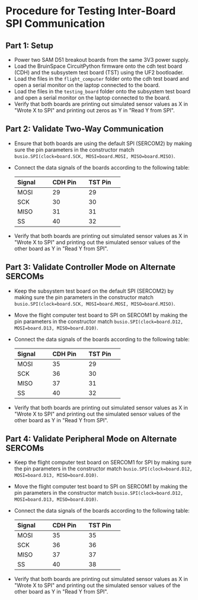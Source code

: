 # Procedure for Testing Inter-Board SPI Communication

## Part 1: Setup
 * Power two SAM D51 breakout boards from the same 3V3 power supply.
 * Load the BruinSpace CircuitPython firmware onto the cdh test board (CDH) and the subsystem test board (TST) using the UF2 bootloader.
 * Load the files in the `flight_computer` folder onto the cdh test board and open a serial monitor on the laptop connected to the board.
 * Load the files in the `testing_board` folder onto the subsystem test board and open a serial monitor on the laptop connected to the board.
 * Verify that both boards are printing out simulated sensor values as X in "Wrote X to SPI" and printing out zeros as Y in "Read Y from SPI".

## Part 2: Validate Two-Way Communication
 * Ensure that both boards are using the default SPI (SERCOM2) by making sure the pin parameters in the constructor match
 `busio.SPI(clock=board.SCK, MOSI=board.MOSI, MISO=board.MISO)`.
 * Connect the data signals of the boards according to the following table:

    | Signal &nbsp;&nbsp;&nbsp;&nbsp;&nbsp;&nbsp; | CDH Pin &nbsp;&nbsp;&nbsp; | TST Pin &nbsp;&nbsp;&nbsp; |
    | ----- | ----- | ----- |
    | MOSI | 29 | 29 |
    | SCK | 30 | 30 |
    | MISO | 31 | 31 |
    | SS | 40 | 32 |

 * Verify that both boards are printing out simulated sensor values as X in "Wrote X to SPI" and printing out the simulated sensor values of
 the other board as Y in "Read Y from SPI".

## Part 3: Validate Controller Mode on Alternate SERCOMs
 * Keep the subsystem test board on the default SPI (SERCOM2) by making sure the pin parameters in the constructor match
 `busio.SPI(clock=board.SCK, MOSI=board.MOSI, MISO=board.MISO)`.
 * Move the flight computer test board to SPI on SERCOM1 by making the pin parameters in the constructor match
 `busio.SPI(clock=board.D12, MOSI=board.D13, MISO=board.D10)`.
 * Connect the data signals of the boards according to the following table:

    | Signal &nbsp;&nbsp;&nbsp;&nbsp;&nbsp;&nbsp; | CDH Pin &nbsp;&nbsp;&nbsp; | TST Pin &nbsp;&nbsp;&nbsp; |
    | ----- | ----- | ----- |
    | MOSI | 35 | 29 |
    | SCK | 36 | 30 |
    | MISO | 37 | 31 |
    | SS | 40 | 32 |

 * Verify that both boards are printing out simulated sensor values as X in "Wrote X to SPI" and printing out the simulated sensor values of
 the other board as Y in "Read Y from SPI".

## Part 4: Validate Peripheral Mode on Alternate SERCOMs
 * Keep the flight computer test board on SERCOM1 for SPI by making sure the pin parameters in the constructor match
 `busio.SPI(clock=board.D12, MOSI=board.D13, MISO=board.D10)`.
 * Move the flight computer test board to SPI on SERCOM1 by making the pin parameters in the constructor match
 `busio.SPI(clock=board.D12, MOSI=board.D13, MISO=board.D10)`.
 * Connect the data signals of the boards according to the following table:

    | Signal &nbsp;&nbsp;&nbsp;&nbsp;&nbsp;&nbsp; | CDH Pin &nbsp;&nbsp;&nbsp; | TST Pin &nbsp;&nbsp;&nbsp; |
    | ----- | ----- | ----- |
    | MOSI | 35 | 35 |
    | SCK | 36 | 36 |
    | MISO | 37 | 37 |
    | SS | 40 | 38 |

 * Verify that both boards are printing out simulated sensor values as X in "Wrote X to SPI" and printing out the simulated sensor values of
 the other board as Y in "Read Y from SPI".
